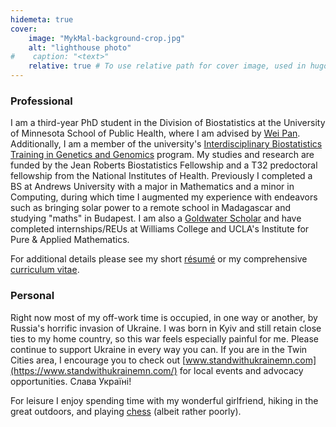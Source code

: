 ```yaml
---
hidemeta: true
cover:
    image: "MykMal-background-crop.jpg"
    alt: "lighthouse photo"
#    caption: "<text>"
    relative: true # To use relative path for cover image, used in hugo Page-bundles
---
```


### Professional

I am a third-year PhD student in the Division of Biostatistics at the University of Minnesota School of Public Health, where I am advised by [Wei Pan](http://www.biostat.umn.edu/~weip/). Additionally, I am a member of the university's [Interdisciplinary Biostatistics Training in Genetics and Genomics](https://sites.google.com/umn.edu/t32-training-grant) program. My studies and research are funded by the Jean Roberts Biostatistics Fellowship and a T32 predoctoral fellowship from the National Institutes of Health. Previously I completed a BS at Andrews University with a major in Mathematics and a minor in Computing, during which time I augmented my experience with endeavors such as bringing solar power to a remote school in Madagascar and studying "maths" in Budapest. I am also a [Goldwater Scholar](https://www.andrews.edu/agenda/49499/) and have completed internships/REUs at Williams College and UCLA's Institute for Pure & Applied Mathematics.

For additional details please see my short [résumé](/mykmal-resume.pdf) or my comprehensive [curriculum vitae](/mykmal-cv.pdf).

### Personal

Right now most of my off-work time is occupied, in one way or another, by Russia's horrific invasion of Ukraine. I was born in Kyiv and still retain close ties to my home country, so this war feels especially painful for me. Please continue to support Ukraine in every way you can. If you are in the Twin Cities area, I encourage you to check out [www.standwithukrainemn.com](https://www.standwithukrainemn.com/) for local events and advocacy opportunities. Слава Україні!

For leisure I enjoy spending time with my wonderful girlfriend, hiking in the great outdoors, and playing [chess](https://www.chess.com/member/mykmal) (albeit rather poorly).

